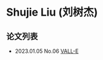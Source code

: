 # Shujie Liu (刘树杰)


## 论文列表

- 2023.01.05 No.06 [VALL-E](../Models/Speech_LLM/2023.01.05_VALL-E.md)